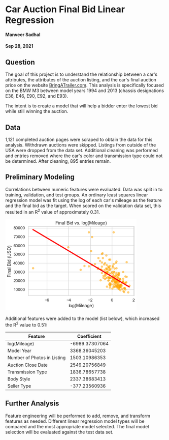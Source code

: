 # Car Auction Final Bid Linear Regression

#### Manveer Sadhal
#### Sep 28, 2021

## Question
The goal of this project is to understand the relationship between a car's attributes, the attributes of the auction listing, and the car's final auction price on the website [BringATrailer.com](https://bringatrailer.com/). This analysis is specifically focused on the BMW M3 between model years 1994 and 2013 (chassis designations E36, E46, E90, E92, and E93).

The intent is to create a model that will help a bidder enter the lowest bid while still winning the auction.

## Data
1,121 completed auction pages were scraped to obtain the data for this analysis. Withdrawn auctions were skipped. Listings from outside of the USA were dropped from the data set. Additional cleaning was performed and entries removed where the car's color and transmission type could not be determined. After cleaning, 895 entries remain.

## Preliminary Modeling
Correlations between numeric features were evaluated. Data was split in to training, validation, and test groups. An ordinary least squares linear regression model was fit using the log of each car's mileage as the feature and the final bid as the target. When scored on the validation data set, this resulted in an R<sup>2</sup> value of approximately 0.31.

![regression](bid_vs_log_mileage.png)

Additional features were added to the model (list below), which increased the R<sup>2</sup> value to 0.51:

<table>
    <thead>
        <tr>
            <th>Feature</th>
            <th>Coefficient</th>
        </tr>
    </thead>
    <tbody>
        <tr>
            <td>log(Mileage)</td>
            <td>-6989.37307064</td>
        </tr>
        <tr>
            <td>Model Year</td>
            <td>3368.36045203</td>
        </tr>
        <tr>
            <td>Number of Photos in Listing</td>
            <td>1503.10986353</td>
        </tr>
        <tr>
            <td>Auction Close Date</td>
            <td>2549.20756849</td>
        </tr>
        <tr>
            <td>Transmission Type</td>
            <td>1836.78657738</td>
        </tr>
        <tr>
            <td>Body Style</td>
            <td>2337.38683413</td>
        </tr>
        <tr>
            <td>Seller Type</td>
            <td>-377.23560936</td>
        </tr>
    </tbody>
</table>

## Further Analysis
Feature engineering will be performed to add, remove, and transform features as needed. Different linear regression model types will be compared and the most appropriate model selected. The final model selection will be evaluated against the test data set.